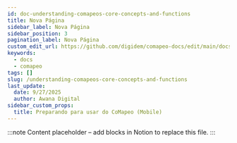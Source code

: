 ```yaml
---
id: doc-understanding-comapeos-core-concepts-and-functions
title: Nova Página
sidebar_label: Nova Página
sidebar_position: 3
pagination_label: Nova Página
custom_edit_url: https://github.com/digidem/comapeo-docs/edit/main/docs/understanding-comapeos-core-concepts-and-functions.md
keywords:
  - docs
  - comapeo
tags: []
slug: /understanding-comapeos-core-concepts-and-functions
last_update:
  date: 9/27/2025
  author: Awana Digital
sidebar_custom_props:
  title: Preparando para usar do CoMapeo (Mobile)
---
```


<!-- Placeholder content generated automatically because the Notion page is missing a Website Block. -->

:::note
Content placeholder – add blocks in Notion to replace this file.
:::
